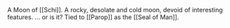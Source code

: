 A Moon of [[Schi]].
A rocky, desolate and cold moon, devoid of interesting features. 
... or is it?
Tied to [[Parop]] as the [[Seal of Man]]. 
